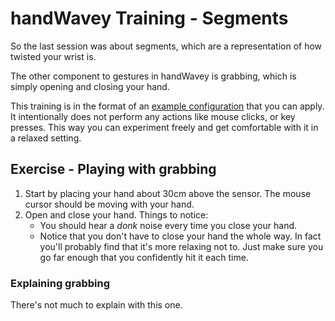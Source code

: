 # handWavey Training - Segments

So the last session was about segments, which are a representation of how twisted your wrist is.

The other component to gestures in handWavey is grabbing, which is simply opening and closing your hand.

This training is in the format of an [example configuration](https://github.com/ksandom/handWavey/blob/main/docs/user/exampleConfigurations.md) that you can apply. It intentionally does not perform any actions like mouse clicks, or key presses. This way you can experiment freely and get comfortable with it in a relaxed setting.

## Exercise - Playing with grabbing

1. Start by placing your hand about 30cm above the sensor. The mouse cursor should be moving with your hand.
1. Open and close your hand. Things to notice:
    * You should hear a _donk_ noise every time you close your hand.
    * Notice that you don't have to close your hand the whole way. In fact you'll probably find that it's more relaxing not to. Just make sure you go far enough that you confidently hit it each time.

### Explaining grabbing

There's not much to explain with this one.
